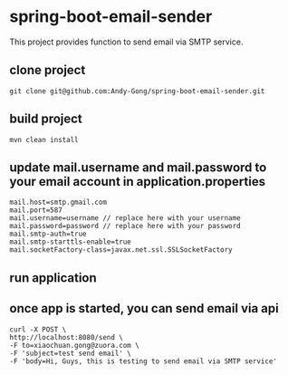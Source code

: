 # spring-boot-email-sender
This project provides function to send email via SMTP service.

## clone project
```
git clone git@github.com:Andy-Gong/spring-boot-email-sender.git
```
## build project
```
mvn clean install
```
## update mail.username and mail.password to your email account in application.properties
   ```
   mail.host=smtp.gmail.com
   mail.port=587
   mail.username=username // replace here with your username
   mail.password=password // replace here with your password
   mail.smtp-auth=true
   mail.smtp-starttls-enable=true
   mail.socketFactory-class=javax.net.ssl.SSLSocketFactory
   ```
## run application
## once app is started, you can send email via api
   ```
   curl -X POST \
  http://localhost:8080/send \
  -F to=xiaochuan.gong@zuora.com \
  -F 'subject=test send email' \
  -F 'body=Hi, Guys, this is testing to send email via SMTP service'
   ```
